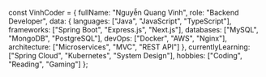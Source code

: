 const VinhCoder = {
  fullName: "Nguyễn Quang Vinh",
  role: "Backend Developer",
  data: {
    languages: ["Java", "JavaScript", "TypeScript"],
    frameworks: ["Spring Boot", "Express.js", "Next.js"],
    databases: ["MySQL", "MongoDB", "PostgreSQL"],
    devOps: ["Docker", "AWS", "Nginx"],
    architecture: ["Microservices", "MVC", "REST API"]
  },
  currentlyLearning: ["Spring Cloud", "Kubernetes", "System Design"],
  hobbies: ["Coding", "Reading", "Gaming"]
};
